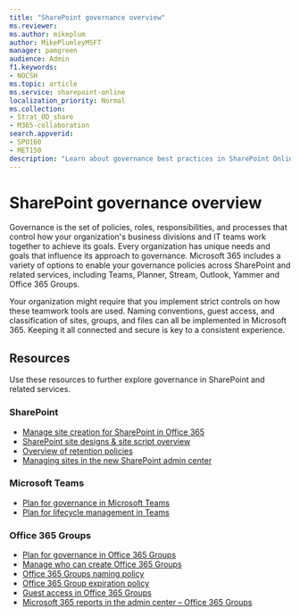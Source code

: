 ```yaml
---
title: "SharePoint governance overview"
ms.reviewer:
ms.author: mikeplum
author: MikePlumleyMSFT
manager: pamgreen
audience: Admin
f1.keywords:
- NOCSH
ms.topic: article
ms.service: sharepoint-online
localization_priority: Normal
ms.collection:  
- Strat_OD_share
- M365-collaboration
search.appverid:
- SPO160
- MET150
description: "Learn about governance best practices in SharePoint Online."
---
```


# SharePoint governance overview

Governance is the set of policies, roles, responsibilities, and processes that control how your organization's business divisions and IT teams work together to achieve its goals. Every organization has unique needs and goals that influence its approach to governance. Microsoft 365 includes a variety of options to enable your governance policies across SharePoint and related services, including Teams, Planner, Stream, Outlook, Yammer and Office 365 Groups.

Your organization might require that you implement strict controls on how these teamwork tools are used. Naming conventions, guest access, and classification of sites, groups, and files can all be implemented in Microsoft 365. Keeping it all connected and secure is key to a consistent experience.

## Resources

Use these resources to further explore governance in SharePoint and related services.

### SharePoint

- [Manage site creation for SharePoint in Office 365](manage-site-creation.md)
- [SharePoint site designs & site script overview](https://docs.microsoft.com/sharepoint/dev/declarative-customization/site-design-overview)
- [Overview of retention policies](https://docs.microsoft.com/microsoft-365/compliance/retention-policies)
- [Managing sites in the new SharePoint admin center](manage-sites-in-new-admin-center.md)

### Microsoft Teams

- [Plan for governance in Microsoft Teams](https://docs.microsoft.com/MicrosoftTeams/teams-adoption-governance-quick-start)
- [Plan for lifecycle management in Teams](https://docs.microsoft.com/MicrosoftTeams/plan-teams-lifecycle)

### Office 365 Groups

- [Plan for governance in Office 365 Groups](https://docs.microsoft.com/office365/admin/create-groups/plan-for-groups-governance)
- [Manage who can create Office 365 Groups](https://docs.microsoft.com/office365/admin/create-groups/manage-creation-of-groups)
- [Office 365 Groups naming policy](https://docs.microsoft.com/office365/admin/create-groups/groups-naming-policy)
- [Office 365 Group expiration policy](https://docs.microsoft.com/office365/admin/create-groups/office-365-groups-expiration-policy)
- [Guest access in Office 365 Groups](https://support.office.com/article/bfc7a840-868f-4fd6-a390-f347bf51aff6)
- [Microsoft 365 reports in the admin center – Office 365 Groups](https://docs.microsoft.com/office365/admin/activity-reports/office-365-groups)


